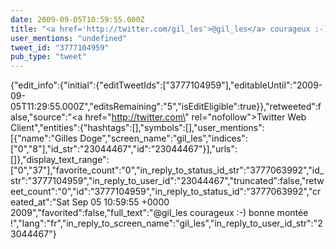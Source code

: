 ```yaml
---
date: 2009-09-05T10:59:55.000Z
title: "<a href='http://twitter.com/gil_les'>@gil_les</a> courageux :-) bonne montée !″"
user_mentions: "undefined"
tweet_id: "3777104959"
pub_type: "tweet"
---
```

{"edit_info":{"initial":{"editTweetIds":["3777104959"],"editableUntil":"2009-09-05T11:29:55.000Z","editsRemaining":"5","isEditEligible":true}},"retweeted":false,"source":"<a href=\"http://twitter.com\" rel=\"nofollow\">Twitter Web Client</a>","entities":{"hashtags":[],"symbols":[],"user_mentions":[{"name":"Gilles Doge","screen_name":"gil_les","indices":["0","8"],"id_str":"23044467","id":"23044467"}],"urls":[]},"display_text_range":["0","37"],"favorite_count":"0","in_reply_to_status_id_str":"3777063992","id_str":"3777104959","in_reply_to_user_id":"23044467","truncated":false,"retweet_count":"0","id":"3777104959","in_reply_to_status_id":"3777063992","created_at":"Sat Sep 05 10:59:55 +0000 2009","favorited":false,"full_text":"@gil_les courageux :-) bonne montée !","lang":"fr","in_reply_to_screen_name":"gil_les","in_reply_to_user_id_str":"23044467"}

